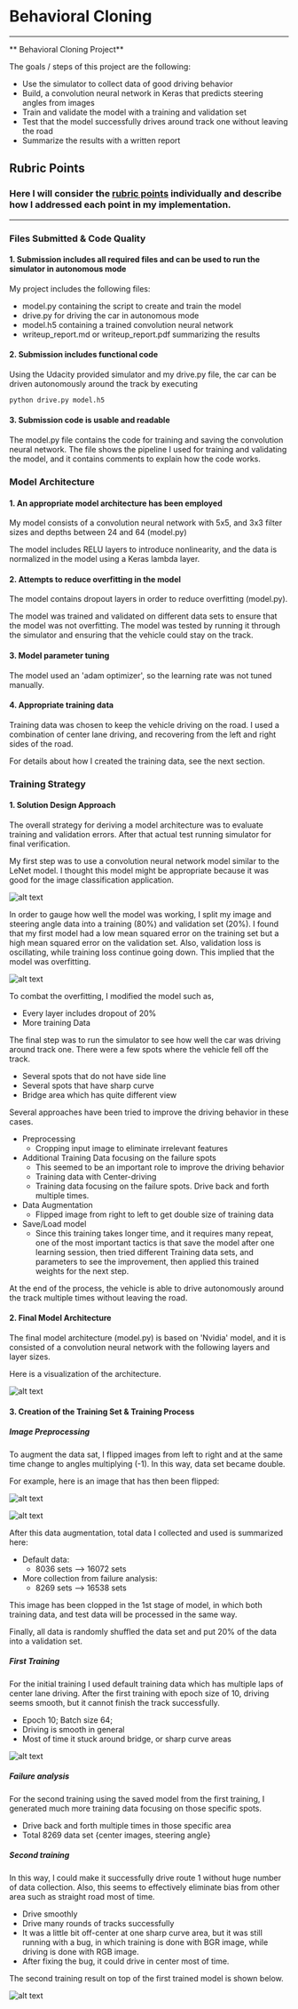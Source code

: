 # **Behavioral Cloning**

---

** Behavioral Cloning Project**

The goals / steps of this project are the following:
* Use the simulator to collect data of good driving behavior
* Build, a convolution neural network in Keras that predicts steering angles from images
* Train and validate the model with a training and validation set
* Test that the model successfully drives around track one without leaving the road
* Summarize the results with a written report


[//]: # (Image References)

[image1]: ./images/model_lenet.png "LeNet Model Visualization"
[image2]: ./images/model_nvidia.png "Final Model Visualization"
[image3]: ./images/loss_lenet.png "Loss Plot - Lenet"
[image4]: ./images/loss_nvidia_1.png "Loss Plot - 1st Learning"
[image5]: ./images/loss_nvidia_2.png "Loss Plot - 2nd Learning"

[image6]: ./images/image_normal.jpg "Normal Image"
[image7]: ./images/image_flipped.jpg "Flipped Image"

## Rubric Points
### Here I will consider the [rubric points](https://review.udacity.com/#!/rubrics/432/view) individually and describe how I addressed each point in my implementation.  

---
### Files Submitted & Code Quality

#### 1. Submission includes all required files and can be used to run the simulator in autonomous mode

My project includes the following files:
* model.py containing the script to create and train the model
* drive.py for driving the car in autonomous mode
* model.h5 containing a trained convolution neural network
* writeup_report.md or writeup_report.pdf summarizing the results

#### 2. Submission includes functional code
Using the Udacity provided simulator and my drive.py file, the car can be driven autonomously around the track by executing
```sh
python drive.py model.h5
```

#### 3. Submission code is usable and readable

The model.py file contains the code for training and saving the convolution neural network. The file shows the pipeline I used for training and validating the model, and it contains comments to explain how the code works.

### Model Architecture

#### 1. An appropriate model architecture has been employed

My model consists of a convolution neural network with 5x5, and 3x3 filter sizes and depths between 24 and 64 (model.py)

The model includes RELU layers to introduce nonlinearity, and the data is normalized in the model using a Keras lambda layer.

#### 2. Attempts to reduce overfitting in the model

The model contains dropout layers in order to reduce overfitting (model.py).

The model was trained and validated on different data sets to ensure that the model was not overfitting. The model was tested by running it through the simulator and ensuring that the vehicle could stay on the track.

#### 3. Model parameter tuning

The model used an 'adam optimizer', so the learning rate was not tuned manually.

#### 4. Appropriate training data

Training data was chosen to keep the vehicle driving on the road. I used a combination of center lane driving, and recovering from the left and right sides of the road.

For details about how I created the training data, see the next section.

### Training Strategy

#### 1. Solution Design Approach

The overall strategy for deriving a model architecture was to evaluate training and validation errors. After that actual test running simulator for final verification.

My first step was to use a convolution neural network model similar to the LeNet model. I thought this model might be appropriate because it was good for the image classification application.

![alt text][image1]

In order to gauge how well the model was working, I split my image and steering angle data into a training (80%) and validation set (20%). I found that my first model had a low mean squared error on the training set but a high mean squared error on the validation set. Also, validation loss is oscillating, while training loss continue going down. This implied that the model was overfitting.

![alt text][image3]

To combat the overfitting, I modified the model such as,
- Every layer includes dropout of 20%
- More training Data

The final step was to run the simulator to see how well the car was driving around track one. There were a few spots where the vehicle fell off the track.
- Several spots that do not have side line
- Several spots that have sharp curve
- Bridge area which has quite different view

Several approaches have been tried to improve the driving behavior in these cases.
- Preprocessing
    - Cropping input image to eliminate irrelevant features
- Additional Training Data focusing on the failure spots
    - This seemed to be an important role to improve the driving behavior
    - Training data with Center-driving
    - Training data focusing on the failure spots. Drive back and forth multiple times.
- Data Augmentation
    - Flipped image from right to left to get double size of training data
- Save/Load model
    - Since this training takes longer time, and it requires many repeat, one of the most important tactics is that save the model after one learning session, then tried different Training data sets, and parameters to see the improvement, then applied this trained weights for the next step.

At the end of the process, the vehicle is able to drive autonomously around the track multiple times without leaving the road.

#### 2. Final Model Architecture

The final model architecture (model.py) is based on 'Nvidia' model, and it is consisted of a convolution neural network with the following layers and layer sizes.

Here is a visualization of the architecture.

![alt text][image2]

#### 3. Creation of the Training Set & Training Process

##### Image Preprocessing

To augment the data sat, I flipped images from left to right and at the same time change to angles multiplying (-1). In this way, data set became double.

For example, here is an image that has then been flipped:

![alt text][image6]

![alt text][image7]

After this data augmentation, total data I collected and used is summarized here:
- Default data:
    - 8036 sets --> 16072 sets
- More collection from failure analysis:
    - 8269 sets --> 16538 sets

This image has been clopped in the 1st stage of model, in which both training data, and test data will be processed in the same way.

Finally, all data is randomly shuffled the data set and put 20% of the data into a validation set.




##### First Training
For the initial training I used default training data which has multiple laps of center lane driving. After the first training with epoch size of 10, driving seems smooth, but it cannot finish the track successfully.
- Epoch 10; Batch size 64;
- Driving is smooth in general
- Most of time it stuck around bridge, or sharp curve areas

![alt text][image4]

##### Failure analysis

For the second training using the saved model from the first training, I generated much more training data focusing on those specific spots.

- Drive back and forth multiple times in those specific area
- Total 8269 data set {center images, steering angle}

##### Second training

In this way, I could make it successfully drive route 1 without huge number of data collection. Also, this seems to effectively eliminate bias from other area such as straight road most of time.

- Drive smoothly
- Drive many rounds of tracks successfully
- It was a little bit off-center at one sharp curve area, but it was still running with a bug, in which training is done with BGR image, while driving is done with RGB image.
- After fixing the bug, it could drive in center most of time. 

The second training result on top of the first trained model is shown below.

![alt text][image5]
